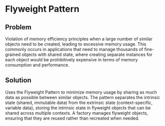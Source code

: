 # Flyweight Pattern

## Problem
Violation of memory efficiency principles when a large number of similar objects need to be created, leading to excessive memory usage. This commonly occurs in applications that need to manage thousands of fine-grained objects with shared state, where creating separate instances for each object would be prohibitively expensive in terms of memory consumption and performance.

## Solution
Uses the Flyweight Pattern to minimize memory usage by sharing as much data as possible between similar objects. The pattern separates the intrinsic state (shared, immutable data) from the extrinsic state (context-specific, variable data), storing the intrinsic state in flyweight objects that can be shared across multiple contexts. A factory manages flyweight objects, ensuring that they are reused rather than recreated when needed.